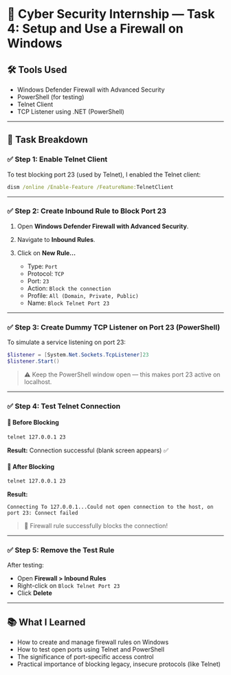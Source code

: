 
# 🔐 Cyber Security Internship — Task 4: Setup and Use a Firewall on Windows


## 🛠 Tools Used

- Windows Defender Firewall with Advanced Security
- PowerShell (for testing)
- Telnet Client
- TCP Listener using .NET (PowerShell)

---

## 📌 Task Breakdown

### ✅ Step 1: Enable Telnet Client

To test blocking port 23 (used by Telnet), I enabled the Telnet client:

```cmd
dism /online /Enable-Feature /FeatureName:TelnetClient
````

---

### ✅ Step 2: Create Inbound Rule to Block Port 23

1. Open **Windows Defender Firewall with Advanced Security**.
2. Navigate to **Inbound Rules**.
3. Click on **New Rule...**

   * Type: `Port`
   * Protocol: `TCP`
   * Port: `23`
   * Action: `Block the connection`
   * Profile: `All (Domain, Private, Public)`
   * Name: `Block Telnet Port 23`

---

### ✅ Step 3: Create Dummy TCP Listener on Port 23 (PowerShell)

To simulate a service listening on port 23:

```powershell
$listener = [System.Net.Sockets.TcpListener]23
$listener.Start()
```

> ⚠ Keep the PowerShell window open — this makes port 23 active on localhost.

---

### ✅ Step 4: Test Telnet Connection

#### 🔹 Before Blocking

```cmd
telnet 127.0.0.1 23
```

**Result:** Connection successful (blank screen appears) ✅

#### 🔹 After Blocking

```cmd
telnet 127.0.0.1 23
```

**Result:**

```
Connecting To 127.0.0.1...Could not open connection to the host, on port 23: Connect failed
```

> 🎯 Firewall rule successfully blocks the connection!

---

### ✅ Step 5: Remove the Test Rule

After testing:

* Open **Firewall > Inbound Rules**
* Right-click on `Block Telnet Port 23`
* Click **Delete**

---


## 📚 What I Learned

* How to create and manage firewall rules on Windows
* How to test open ports using Telnet and PowerShell
* The significance of port-specific access control
* Practical importance of blocking legacy, insecure protocols (like Telnet)
